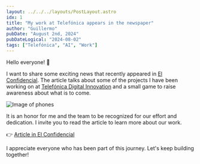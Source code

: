 ```yaml
---
layout: ../../../layouts/PostLayout.astro
idx: 1
title: "My work at Telefónica appears in the newspaper"
author: "Guillermo"
pubDate: "August 2nd, 2024"
pubDateLogical: "2024-08-02"
tags: ["Telefónica", "AI", "Work"]
---
```


Hello everyone! 👋

I want to share some exciting news that recently appeared in [El Confidencial](https://www.linkedin.com/company/el-confidencial/). The article talks about some of the projects I have been working on at [Telefónica Digital Innovation](https://www.linkedin.com/company/telefonica-innovacion-digital/) and a small game to raise awareness about what is to come.

![Image of phones](https://static.ecestaticos.com/file/00e/22f/3a7/00e22f3a787e0a6c5a57ac03e2f36817.png)

It is an honor for me and the team to be recognized for our effort and dedication. I invite you to read the article to learn more about our work.

👉 [Article in El Confidencial](https://www.elconfidencial.com/tecnologia/2024-07-19/inteligencia-artificial-deep-fake-telefonica-bra_3926147/)

I appreciate everyone who has been part of this journey. Let's keep building together!
